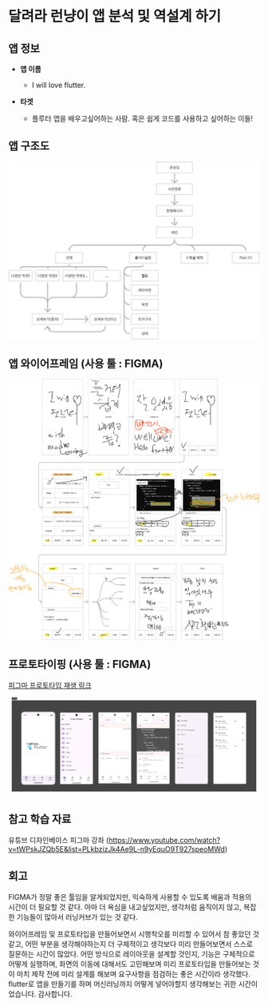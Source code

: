 # 달려라 런냥이 앱 분석 및 역설계 하기

## 앱 정보

- **앱 이름**

  - I will love flutter.

- **타겟**

  - 플루터 앱을 배우고싶어하는 사람. 혹은 쉽게 코드를 사용하고 싶어하는 이들!

## 앱 구조도

![AI-UX-4-2-08 original](1_구조도.png)

## 앱 와이어프레임 (사용 툴 : FIGMA)

![AI-UX-4-2-11_j7hKLsb original](2_와이어프레임.png)

## 프로토타이핑 (사용 툴 : FIGMA)

[피그마 프로토타입 재생 링크](https://www.figma.com/proto/vEGlcVKdMtIo8ilziPuiup/first_project?t=PhHVAPRtWCl5VTn4-1)

![AI-UX-4-2-13 original](3_프로토타입.png)

## 참고 학습 자료

유튜브 디자인베이스 피그마 강좌 (https://www.youtube.com/watch?v=tWPskJZQb5E&list=PLkbzizJk4Ae9L-n9yEquO9T927speoMWd)

## 회고

FIGMA가 정말 좋은 툴임을 알게되었지만, 익숙하게 사용할 수 있도록 배움과 적용의 시간이 더 필요할 것 같다.
아마 더 욕심을 내고싶었지만, 생각처럼 움직이지 않고, 복잡한 기능들이 많아서 러닝커브가 있는 것 같다.

와이어프레임 및 프로토타입을 만들어보면서 시행착오를 미리할 수 있어서 참 좋았던 것 같고,
어떤 부분을 생각해야하는지 더 구체적이고 생각보다 미리 만들어보면서 스스로 질문하는 시간이 많았다.
어떤 방식으로 레이아웃을 설계할 것인지, 기능은 구체적으로 어떻게 실행하며, 화면의 이동에 대해서도 고민해보며
미리 프로토타입을 만들어보는 것이 마치 제작 전에 미리 설계를 해보며 요구사항을 점검하는 좋은 시간이라 생각했다.
flutter로 앱을 만들기를 하며 머신러닝까지 어떻게 넣어야할지 생각해보는 귀한 시간이었습니다. 감사합니다.
